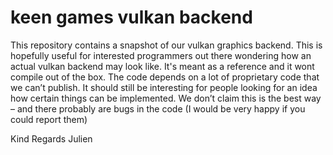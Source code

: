 # keen games vulkan backend

This repository contains a snapshot of our vulkan graphics backend. This is hopefully useful for interested programmers out there wondering how an actual vulkan backend may look like. 
It's meant as a reference and it wont compile out of the box. The code depends on a lot of proprietary code that we can’t publish. It should still be interesting for people looking for an idea how certain things can be implemented. We don’t claim this is the best way – and there probably are bugs in the code (I would be very happy if you could report them)

Kind Regards
Julien
